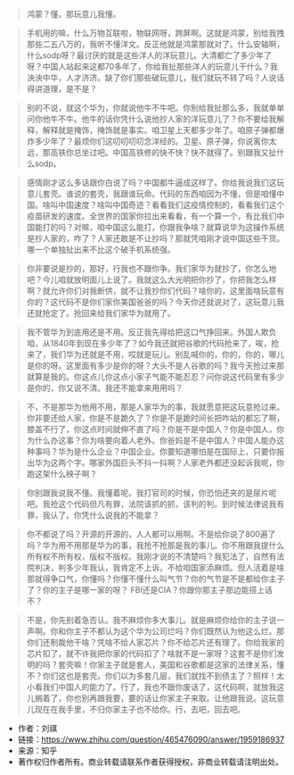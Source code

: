> 鸿蒙？懂，那玩意儿我懂。

> 手机用的嘛，什么万物互联啦，物联网呀，跨屏啊。这就是鸿蒙，别给我拽那些二五八万的，我听不懂洋文。反正他就是鸿蒙那就对了。什么安轴啊，什么sodp呀？最讨厌的就是这些洋人的洋玩意儿。大清都亡了多少年了呀？中国人站起来这都70多年了，你给我扯那些洋人的玩意儿干什么？我泱泱中华，人才济济。缺了你们那些破玩意儿，我们就玩不转了吗？人说话得讲道理，是不是？

> 别的不说，就这个华为，你就说他牛不牛吧。你别给我扯那么多，我就单单问你他牛不牛。他牛的话你凭什么说他抄人家的洋玩意儿了？你不要给我解释，解释就是掩饰，掩饰就是事实。咱卫星上天都多少年了。咱原子弹都爆炸多少年了？最烦你们这叨叨叨叨念洋经的。卫星、原子弹，你说离你太远，那高铁你总坐过吧。中国高铁修的快不快？快不就得了。别跟我又扯什么sodp。 

> 感情刚才这么多话跟你白说了吗？中国都牛逼成这样了。你给我说我们这玩意儿套壳。谁说的套壳，我跟谁玩命。代码的东西咱因为不懂，但是咱懂中国。啥叫中国速度？啥叫中国奇迹？看看我们这疫情控制的，看看我们这个疫苗研发的速度。全世界的国家你拉出来看看，有一个算一个，有比我们中国能打的吗？对嘛，咱中国这么能打，你跟我争啥？就算说华为这操作系统是抄人家的，咋了？人家还敢是不让抄吗？那就凭咱刚才说中国这些干货。哪一个单独扯出来不比这个破手机系统强。

> 你非要说是抄的，那好，行我也不跟你争。我们家华为就抄了，你怎么地吧？今儿咱就放明面儿上说了。我就这么大光明把你抄了，你把我怎么样啊？就允许你们对我断供，就不让我抄你们代码？啥你的，这里面啥玩意有你的？这代码不是你们家你美国爸爸的吗？今天你还就说对了，这玩意儿我还就抢定了。抢回来给我们家华为就用了。

> 我不管华为到底用还是不用。反正我先得给把这口气挣回来。外国人欺负咱，从1840年到现在多少年了？如今我还就把谷歌的代码抢来了，唉，抢来了，我们华为还就是不用，哎就是玩儿。别乱喊你的，你的，你的，哪儿是你的呀。这里面有多少是你的呀？大头不是人谷歌的吗？我今天抢过来那就算是我的。你这点儿你这点小家子气能不能忍忍？问你说这代码里有多少是你的，你又说不清。我还不能拿来用用吗？

> 不，不是那华为他用不用，那是人家华为的事，我就愿意把这玩意抢过来。你非要还给人家，你是不是跪久了？你是不是跪时间长把咋站的都忘了啊，膝盖不行了，你这点时间就伸不直了吗？你是不是中国人？你是中国人，你为什么办这事？你为啥要向着人老外。你爸妈是不是中国人？中国人能办这种事吗？华为是什么企业？中国企业。你要知道哪怕是在国际上，只要你报出华为这两个字。哪家外国巨头不抖一抖啊？人家老外都还没起诉我呢，你跑这架什么秧子啊？

> 你别跟我说我不懂。我懂着呢。我打官司的时候，你恐怕还夹的是尿片呢吧。我抢这个代码但凡有罪，法院该抓的抓，该判的判。到时候法律说我有罪，我认了。你凭什么说我的不能拿？

> 你不都说了吗？开源的开源的，人人都可以用啊。不是给你说了800遍了吗？华为用不用那是华为的事，我抢不抢那是我的事儿。你不用跟我提什么所有权不所有权，版权不版权。我刚才说的不清楚吗？我犯法了，自然有法院判决，判多少年我认，我肯定不上诉。不给咱国家添麻烦。但人活着是啥那就得争口气，你懂吗？你懂不懂什么叫气节？你的气节是不是都给你主子了？你的主子是哪一家的呀？ FBI还是CIA？你跟你那主子那边能搭上话不？

> 不是，你先别着急否认。我不麻烦你多大事儿。就是麻烦你给你的主子说一声啊。你和你主子不都认为这个华为公司烂吗？你们既然认为他这么烂。那你们还制裁他干啥？凭啥不给人家芯片？你不给芯片还有理了。你给我家的芯片扣了，就不许我把你家的代码扣了？啥就不是一家呀？这套不是你们发明的吗？套壳嘛！你家主子就是套人，美国和谷歌都是这家的法律关系，懂不？你们这也是套壳。你们以为多套几层，我们就找不到债主了？照样！太小看我们中国人的能力了。行了，我也不跟你废话了，这代码啊，就放我这儿搁着了，你也别再跟我要，要的话让你家主子来取。让他跟我说。这玩意儿现在在我手里，不归你家主子也不给你。行，去吧，回去吧。

- 作者：刘祺
- 链接：https://www.zhihu.com/question/465476090/answer/1959186937
- 来源：知乎
- 著作权归作者所有。商业转载请联系作者获得授权，非商业转载请注明出处。